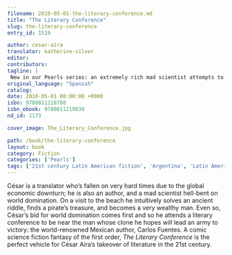 ```yaml
---
filename: 2010-05-01-the-literary-conference.md
title: "The Literary Conference"
slug: the-literary-conference
entry_id: 1519

author: cesar-aira
translator: katherine-silver
editor: 
contributors: 
tagline: |
 New in our Pearls series: an extremely rich mad scientist attempts to clone a leading genius in a bid to take over the world.
original_language: "Spanish"
catalog: 
date: 2010-05-01 00:00:00 +0000 
isbn: 9780811218788
isbn_ebook: 9780811219839
nd_id: 1173

cover_image: The_Literary_Conference.jpg

path: /book/the-literary-conference
layout: book
category: Fiction
categories: ['Pearls']
tags: ['21st century Latin American fiction', 'Argentina', 'Latin America', 'Pearl Series', 'science fiction', 'Spanish', 'translation', 'world domination']
---
```

César is a translator who’s fallen on very hard times due to the global economic downturn; he is also an author, and a mad scientist hell-bent on world domination. On a visit to the beach he intuitively solves an ancient riddle, finds a pirate’s treasure, and becomes a very wealthy man. Even so, César’s bid for world domination comes first and so he attends a literary conference to be near the man whose clone he hopes will lead an army to victory: the world-renowned Mexican author, Carlos Fuentes. A comic science fiction fantasy of the first order, *The Literary Conference* is the perfect vehicle for César Aira’s takeover of literature in the 21st century.





